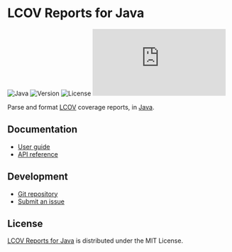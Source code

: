 # LCOV Reports for Java
![Java](https://badgen.net/badge/java/%3E%3D17.0.0/green) ![Version](https://badgen.net/badge/project/v0.1.0/blue) ![License](https://badgen.net/badge/license/MIT/blue) ![Coverage](https://badgen.net/codecov/c/github/cedx/lcov.java)

Parse and format [LCOV](https://github.com/linux-test-project/lcov) coverage reports,
in [Java](https://www.java.com).

## Documentation
- [User guide](https://docs.belin.io/lcov.java)
- [API reference](https://docs.belin.io/lcov.java/api)

## Development
- [Git repository](https://github.com/cedx/lcov.java)
- [Submit an issue](https://github.com/cedx/lcov.java/issues)

## License
[LCOV Reports for Java](https://docs.belin.io/lcov.java) is distributed under the MIT License.
